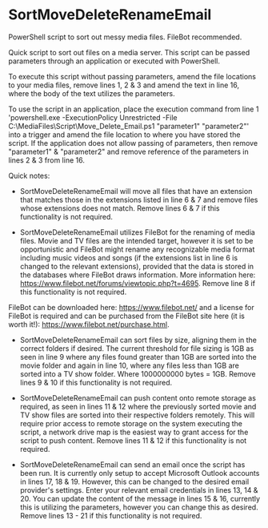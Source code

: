 # SortMoveDeleteRenameEmail
PowerShell script to sort out messy media files. FileBot recommended.

Quick script to sort out files on a media server. This script can be passed parameters through an application or executed with PowerShell. 

To execute this script without passing parameters, amend the file locations to your media files, remove lines 1, 2 & 3 and amend the text in line 16, where the body of the text utilizes the parameters. 

To use the script in an application, place the execution command from line 1 'powershell.exe -ExecutionPolicy Unrestricted -File C:\MediaFiles\Script\Move_Delete_Email.ps1 "parameter1" "parameter2"' into a trigger and amend the file location to where you have stored the script. If the application does not allow passing of parameters, then remove "parameter1" & "parameter2" and remove reference of the parameters in lines 2 & 3 from line 16. 

Quick notes:

 - SortMoveDeleteRenameEmail will move all files that have an extension that matches those in the extensions listed in line 6 & 7 and remove files whose extensions does not match. Remove lines 6 & 7 if this functionality is not required.

 - SortMoveDeleteRenameEmail utilizes FileBot for the renaming of media files. Movie and TV files are the intended target, however it is set to be opportunistic and FileBot might rename any recognizable media format including music videos and songs (if the extensions list in line 6 is changed to the relevant extensions), provided that the data is stored in the databases where FileBot draws information. More information here: https://www.filebot.net/forums/viewtopic.php?t=4695. Remove line 8 if this functionality is not required.
 
 FileBot can be downloaded here: https://www.filebot.net/ and a license for FileBot is required and can be purchased from the FileBot site here (it is worth it!): https://www.filebot.net/purchase.html.
 
 - SortMoveDeleteRenameEmail can sort files by size, aligning them in the correct folders if desired. The current threshold for file sizing is 1GB as seen in line 9 where any files found greater than 1GB are sorted into the movie folder and again in line 10, where any files less than 1GB are sorted into a TV show folder. Where 1000000000 bytes = 1GB. Remove lines 9 & 10 if this functionality is not required.

- SortMoveDeleteRenameEmail can push content onto remote storage as required, as seen in lines 11 & 12 where the previously sorted movie and TV show files are sorted into their respective folders remotely. This will require prior access to remote storage on the system executing the script, a network drive map is the easiest way to grant access for the script to push content. Remove lines 11 & 12 if this functionality is not required. 

- SortMoveDeleteRenameEmail can send an email once the script has been run. It is currently only setup to accept Microsoft Outlook accounts in lines 17, 18 & 19. However, this can be changed to the desired email provider's settings. Enter your relevant email credentials in lines 13, 14 & 20. You can update the content of the message in lines 15 & 16, currently this is utilizing the parameters, however you can change this as desired. Remove lines 13 - 21 if this functionality is not required.
